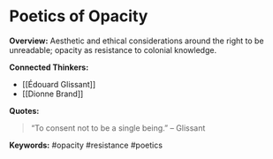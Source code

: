 # Poetics of Opacity

**Overview:**
Aesthetic and ethical considerations around the right to be unreadable; opacity as resistance to colonial knowledge.

**Connected Thinkers:**
- [[Édouard Glissant]]
- [[Dionne Brand]]

**Quotes:**
> “To consent not to be a single being.” – Glissant

**Keywords:** #opacity #resistance #poetics